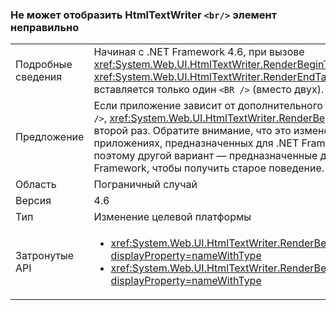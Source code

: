 ### <a name="htmltextwriter-does-not-render-br-element-correctly"></a>Не может отобразить HtmlTextWriter `<br/>` элемент неправильно

|   |   |
|---|---|
|Подробные сведения|Начиная с .NET Framework 4.6, при вызове <xref:System.Web.UI.HtmlTextWriter.RenderBeginTag(System.String)> и <xref:System.Web.UI.HtmlTextWriter.RenderEndTag> с элементом <code>&lt;BR /&gt;</code> правильно вставляется только один <code>&lt;BR /&gt;</code> (вместо двух).|
|Предложение|Если приложение зависит от дополнительного тега <code>&lt;BR /&gt;</code>, <xref:System.Web.UI.HtmlTextWriter.RenderBeginTag(System.String)> следует вызвать второй раз. Обратите внимание, что это изменение в поведении влияет только на приложениях, предназначенных для .NET Framework 4.6 или более поздней версии, поэтому другой вариант — предназначенные для предыдущей версии платформы .NET Framework, чтобы получить старое поведение.|
|Область|Пограничный случай|
|Версия|4.6|
|Тип|Изменение целевой платформы|
|Затронутые API|<ul><li><xref:System.Web.UI.HtmlTextWriter.RenderBeginTag(System.String)?displayProperty=nameWithType></li><li><xref:System.Web.UI.HtmlTextWriter.RenderBeginTag(System.Web.UI.HtmlTextWriterTag)?displayProperty=nameWithType></li></ul>|

